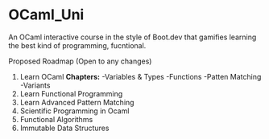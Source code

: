 # OCaml_Uni
An OCaml interactive course in the style of Boot.dev that gamifies learning the best kind of programming, fucntional.

Proposed Roadmap (Open to any changes)
1. Learn OCaml
 **Chapters:**
  -Variables & Types
  -Functions
  -Patten Matching
  -Variants
3. Learn Functional Programming
4. Learn Advanced Pattern Matching
5. Scientific Programming in Ocaml
6. Functional Algorithms
7. Immutable Data Structures
